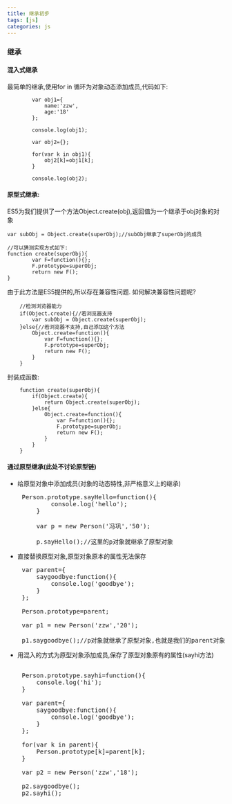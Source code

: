```yaml
---
title: 继承初步
tags: [js]
categories: js
---
```

### 继承

#### 混入式继承
最简单的继承,使用for in 循环为对象动态添加成员,代码如下:

            var obj1={
                name:'zzw',
                age:'18'
            };

            console.log(obj1);

            var obj2={};

            for(var k in obj1){
                obj2[k]=obj1[k];
            }

            console.log(obj2);

<!-- more -->
#### 原型式继承:
ES5为我们提供了一个方法Object.create(obj),返回值为一个继承于obj对象的对象

    var subObj = Object.create(superObj);//subObj继承了superObj的成员

    //可以猜测实现方式如下:
    function create(superObj){
            var F=function(){};
            F.prototype=superObj;
            return new F();
    }

由于此方法是ES5提供的,所以存在兼容性问题.
如何解决兼容性问题呢?

        //检测浏览器能力
        if(Object.create){//若浏览器支持
            var subObj = Object.create(superObj);
        }else{//若浏览器不支持,自己添加这个方法
            Object.create=function(){
                var F=function(){};
                F.prototype=superObj;
                return new F();
            }
        }

封装成函数:

        function create(superObj){
            if(Object.create){
                return Object.create(superObj);
            }else{
                Object.create=function(){
                    var F=function(){};
                    F.prototype=superObj;
                    return new F();
                }
            }
        }


#### 通过原型继承(此处不讨论原型链)
* 给原型对象中添加成员(对象的动态特性,非严格意义上的继承)
<pre>
    Person.prototype.sayHello=function(){
            console.log('hello');
        }

        var p = new Person('冯巩','50');

        p.sayHello();//这里的p对象就继承了原型对象
</pre>

* 直接替换原型对象,原型对象原本的属性无法保存
<pre>
    var parent={
        saygoodbye:function(){
            console.log('goodbye');
        }
    };

    Person.prototype=parent;

    var p1 = new Person('zzw','20');

    p1.saygoodbye();//p对象就继承了原型对象,也就是我们的parent对象
</pre>

* 用混入的方式为原型对象添加成员,保存了原型对象原有的属性(sayhi方法)
<pre>

    Person.prototype.sayhi=function(){
        console.log('hi');
    }

    var parent={
        saygoodbye:function(){
            console.log('goodbye');
        }
    };

    for(var k in parent){
        Person.prototype[k]=parent[k];
    }

    var p2 = new Person('zzw','18');

    p2.saygoodbye();
    p2.sayhi();
</pre>

